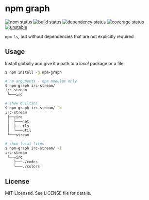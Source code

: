 # npm graph
[![npm status](http://img.shields.io/npm/v/npm-graph.svg)](https://www.npmjs.org/package/npm-graph)
[![build status](https://secure.travis-ci.org/clux/npm-graph.svg)](http://travis-ci.org/clux/npm-graph)
[![dependency status](https://david-dm.org/clux/npm-graph.svg)](https://david-dm.org/clux/npm-graph)
[![coverage status](http://img.shields.io/coveralls/clux/npm-graph.svg)](https://coveralls.io/r/clux/npm-graph)
[![unstable](http://img.shields.io/badge/stability-unstable-E5AE13.svg)](http://nodejs.org/api/documentation.html#documentation_stability_index)


`npm ls`, but without dependencies that are not explicitly required

## Usage
Install globally and give it a path to a _local_ package or a file:

```bash
$ npm install -g npm-graph

# no arguments - npm modules only
$ npm-graph irc-stream/
irc-stream
 └───irc

# show builtins
$ npm-graph irc-stream/ -b
irc-stream
 ├──┬irc
 │  ├───net
 │  ├───tls
 │  └───util
 └───stream

# show local files
$ npm-graph irc-stream/ -l
irc-stream
 └──┬irc
    ├───./codes
    └───./colors
```

## License
MIT-Licensed. See LICENSE file for details.
